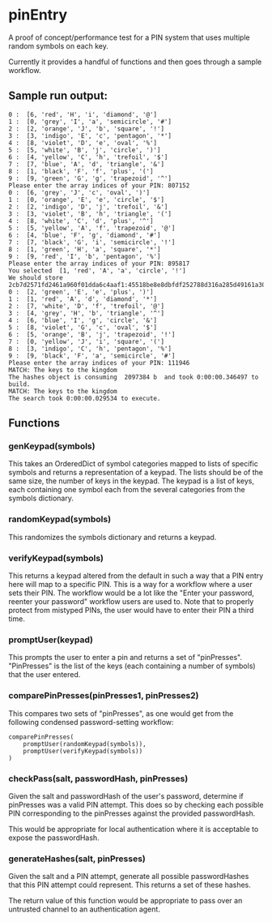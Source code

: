 # pinEntry

A proof of concept/performance test for a PIN system that uses multiple random symbols on each key.

Currently it provides a handful of functions and then goes through a sample workflow.

## Sample run output:
```
0 :  [6, 'red', 'H', 'i', 'diamond', '@']
1 :  [0, 'grey', 'I', 'a', 'semicircle', '#']
2 :  [2, 'orange', 'J', 'b', 'square', '!']
3 :  [3, 'indigo', 'E', 'c', 'pentagon', '*']
4 :  [8, 'violet', 'D', 'e', 'oval', '%']
5 :  [5, 'white', 'B', 'j', 'circle', ')']
6 :  [4, 'yellow', 'C', 'h', 'trefoil', '$']
7 :  [7, 'blue', 'A', 'd', 'triangle', '&']
8 :  [1, 'black', 'F', 'f', 'plus', '(']
9 :  [9, 'green', 'G', 'g', 'trapezoid', '^']
Please enter the array indices of your PIN: 807152
0 :  [6, 'grey', 'J', 'c', 'oval', ')']
1 :  [0, 'orange', 'E', 'e', 'circle', '$']
2 :  [2, 'indigo', 'D', 'j', 'trefoil', '&']
3 :  [3, 'violet', 'B', 'h', 'triangle', '(']
4 :  [8, 'white', 'C', 'd', 'plus', '^']
5 :  [5, 'yellow', 'A', 'f', 'trapezoid', '@']
6 :  [4, 'blue', 'F', 'g', 'diamond', '#']
7 :  [7, 'black', 'G', 'i', 'semicircle', '!']
8 :  [1, 'green', 'H', 'a', 'square', '*']
9 :  [9, 'red', 'I', 'b', 'pentagon', '%']
Please enter the array indices of your PIN: 895817
You selected  [1, 'red', 'A', 'a', 'circle', '!']
We should store  2cb7d2571fd2461a960f01dda6c4aaf1:45518be8e8dbfdf252788d316a285d49161a30d199cd3561735b3e58f8ccf99a
0 :  [2, 'green', 'E', 'e', 'plus', ')']
1 :  [1, 'red', 'A', 'd', 'diamond', '*']
2 :  [7, 'white', 'D', 'f', 'trefoil', '@']
3 :  [4, 'grey', 'H', 'b', 'triangle', '^']
4 :  [6, 'blue', 'I', 'g', 'circle', '&']
5 :  [8, 'violet', 'G', 'c', 'oval', '$']
6 :  [5, 'orange', 'B', 'j', 'trapezoid', '!']
7 :  [0, 'yellow', 'J', 'i', 'square', '(']
8 :  [3, 'indigo', 'C', 'h', 'pentagon', '%']
9 :  [9, 'black', 'F', 'a', 'semicircle', '#']
Please enter the array indices of your PIN: 111946
MATCH: The keys to the kingdom
The hashes object is consuming  2097384 b  and took 0:00:00.346497 to build.
MATCH: The keys to the kingdom
The search took 0:00:00.029534 to execute.
```

## Functions

### genKeypad(symbols)
This takes an OrderedDict of symbol categories mapped to lists of specific symbols and returns a representation of a keypad.  The lists should be of the same size, the number of keys in the keypad.  The keypad is a list of keys, each containing one symbol each from the several categories from the symbols dictionary.

### randomKeypad(symbols)
This randomizes the symbols dictionary and returns a keypad.

### verifyKeypad(symbols)
This returns a keypad altered from the default in such a way that a PIN entry here will map to a specific PIN.  This is a way for a workflow where a user sets their PIN.  The workflow would be a lot like the "Enter your password, reenter your password" workflow users are used to.  Note that to properly protect from mistyped PINs, the user would have to enter their PIN a third time.

### promptUser(keypad)
This prompts the user to enter a pin and returns a set of "pinPresses".  "PinPresses" is the list of the keys (each containing a number of symbols) that the user entered.

### comparePinPresses(pinPresses1, pinPresses2)
This compares two sets of "pinPresses", as one would get from the following condensed password-setting workflow:
```
comparePinPresses(
	promptUser(randomKeypad(symbols)),
	promptUser(verifyKeypad(symbols))
)
```

### checkPass(salt, passwordHash, pinPresses)
Given the salt and passwordHash of the user's password, determine if pinPresses was a valid PIN attempt.  This does so by checking each possible PIN corresponding to the pinPresses against the provided passwordHash.

This would be appropriate for local authentication where it is acceptable to expose the passwordHash.  

### generateHashes(salt, pinPresses)
Given the salt and a PIN attempt, generate all possible passwordHashes that this PIN attempt could represent.  This returns a set of these hashes.

The return value of this function would be appropriate to pass over an untrusted channel to an authentication agent.
